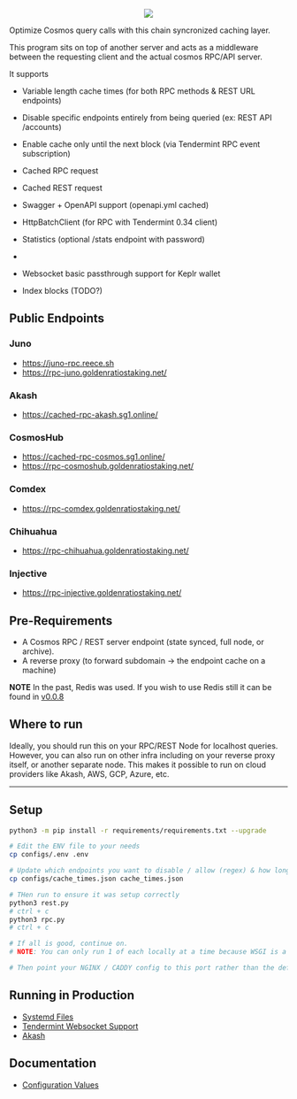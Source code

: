<p align="center">
  <img src="https://user-images.githubusercontent.com/31943163/217985088-cfcf62b3-808f-4ae3-a7f3-8c8486d941c9.png" />
</p>

Optimize Cosmos query calls with this chain syncronized caching layer.

This program sits on top of another server and acts as a middleware between the requesting client and the actual cosmos RPC/API server.

It supports

- Variable length cache times (for both RPC methods & REST URL endpoints)
- Disable specific endpoints entirely from being queried (ex: REST API /accounts)
- Enable cache only until the next block (via Tendermint RPC event subscription)

- Cached RPC request
- Cached REST request

- Swagger + OpenAPI support (openapi.yml cached)
- HttpBatchClient (for RPC with Tendermint 0.34 client)
- Statistics (optional /stats endpoint with password)
- 
- Websocket basic passthrough support for Keplr wallet
- Index blocks (TODO?)

## Public Endpoints

### Juno
- <https://juno-rpc.reece.sh>
- <https://rpc-juno.goldenratiostaking.net/>

### Akash
- <https://cached-rpc-akash.sg1.online/>

### CosmosHub
- <https://cached-rpc-cosmos.sg1.online/>
- <https://rpc-cosmoshub.goldenratiostaking.net/>

### Comdex
- <https://rpc-comdex.goldenratiostaking.net/>

### Chihuahua
- <https://rpc-chihuahua.goldenratiostaking.net/>

### Injective
- <https://rpc-injective.goldenratiostaking.net/>

## Pre-Requirements

- A Cosmos RPC / REST server endpoint (state synced, full node, or archive).
- A reverse proxy (to forward subdomain -> the endpoint cache on a machine)

**NOTE** In the past, Redis was used. If you wish to use Redis still it can be found in [v0.0.8](https://github.com/Reecepbcups/cosmos-endpoint-cache/releases/tag/v0.0.8)

## Where to run

Ideally, you should run this on your RPC/REST Node for localhost queries. However, you can also run on other infra including on your reverse proxy itself, or another separate node.
This makes it possible to run on cloud providers like Akash, AWS, GCP, Azure, etc.

---

## Setup

```bash
python3 -m pip install -r requirements/requirements.txt --upgrade

# Edit the ENV file to your needs
cp configs/.env .env

# Update which endpoints you want to disable / allow (regex) & how long to cache each for.
cp configs/cache_times.json cache_times.json

# THen run to ensure it was setup correctly
python3 rest.py
# ctrl + c
python3 rpc.py
# ctrl + c

# If all is good, continue on.
# NOTE: You can only run 1 of each locally at a time because WSGI is a pain. Requires Systemd as a service to run both in parallel.

# Then point your NGINX / CADDY config to this port rather than the default 26657 / 1317 endpoints
```

## Running in Production

- [Systemd Files](./docs/SYSTEMD_FILES.md)
- [Tendermint Websocket Support](./docs/WEBSOCKET.md)
- [Akash](./docs/AKASH.md)

## Documentation

- [Configuration Values](./docs/CONFIG_VALUES.md)
